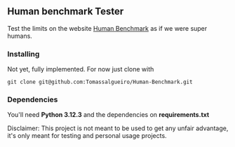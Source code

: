 ## Human benchmark Tester


Test the limits on the website [Human Benchmark](https://humanbenchmark.com) as if we were super humans.

### Installing

Not yet, fully implemented. For now just clone with
```
git clone git@github.com:Tomassalgueiro/Human-Benchmark.git
```

### Dependencies
You'll need **Python 3.12.3** and the dependencies on **requirements.txt**


Disclaimer: This project is not meant to be used to get any unfair advantage, it's only meant for testing and personal usage projects.
